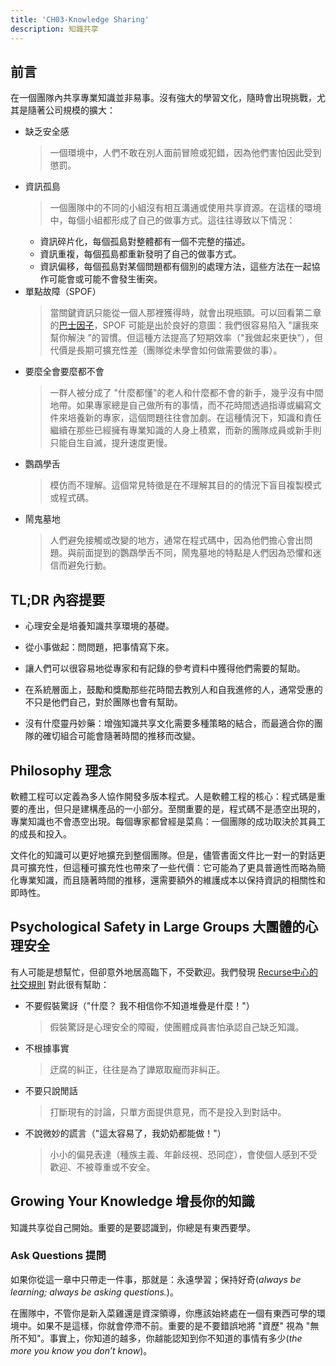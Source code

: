```yaml
---
title: 'CH03-Knowledge Sharing'
description: 知識共享
---
```


## 前言

在一個團隊內共享專業知識並非易事。沒有強大的學習文化，隨時會出現挑戰，尤其是隨著公司規模的擴大：

- 缺乏安全感
  > 一個環境中，人們不敢在別人面前冒險或犯錯，因為他們害怕因此受到懲罰。
- 資訊孤島
  > 一個團隊中的不同的小組沒有相互溝通或使用共享資源。在這樣的環境中，每個小組都形成了自己的做事方式。這往往導致以下情況：
  - 資訊碎片化，每個孤島對整體都有一個不完整的描述。
  - 資訊重複，每個孤島都重新發明了自己的做事方式。
  - 資訊偏移，每個孤島對某個問題都有個別的處理方法，這些方法在一起協作可能會或可能不會發生衝突。
- 單點故障（SPOF）
  > 當關鍵資訊只能從一個人那裡獲得時，就會出現瓶頸。可以回看第二章的[巴士因子](chapter-02#the-bus-factor-巴士因子)，SPOF 可能是出於良好的意圖：我們很容易陷入 "讓我來幫你解決 "的習慣。但這種方法提高了短期效率（"我做起來更快"），但代價是長期可擴充性差（團隊從未學會如何做需要做的事）。
- 要麼全會要麼都不會
  > 一群人被分成了 "什麼都懂"的老人和什麼都不會的新手，幾乎沒有中間地帶。如果專家總是自己做所有的事情，而不花時間透過指導或編寫文件來培養新的專家，這個問題往往會加劇。在這種情況下，知識和責任繼續在那些已經擁有專業知識的人身上積累，而新的團隊成員或新手則只能自生自滅，提升速度更慢。
- 鸚鵡學舌
  > 模仿而不理解。這個常見特徵是在不理解其目的的情況下盲目複製模式或程式碼。
- 鬧鬼墓地
  > 人們避免接觸或改變的地方，通常在程式碼中，因為他們擔心會出問題。與前面提到的鸚鵡學舌不同，鬧鬼墓地的特點是人們因為恐懼和迷信而避免行動。

## TL;DR 內容提要

- 心理安全是培養知識共享環境的基礎。

- 從小事做起：問問題，把事情寫下來。

- 讓人們可以很容易地從專家和有記錄的參考資料中獲得他們需要的幫助。

- 在系統層面上，鼓勵和獎勵那些花時間去教別人和自我進修的人，通常受惠的不只是他們自己，對於團隊也會有幫助。

- 沒有什麼靈丹妙藥：增強知識共享文化需要多種策略的結合，而最適合你的團隊的確切組合可能會隨著時間的推移而改變。

## Philosophy 理念

軟體工程可以定義為多人協作開發多版本程式。人是軟體工程的核心：程式碼是重要的產出，但只是建構產品的一小部分。至關重要的是，程式碼不是憑空出現的，專業知識也不會憑空出現。每個專家都曾經是菜鳥：一個團隊的成功取決於其員工的成長和投入。

文件化的知識可以更好地擴充到整個團隊。但是，儘管書面文件比一對一的對話更具可擴充性，但這種可擴充性也帶來了一些代價：它可能為了更具普適性而略為簡化專業知識，而且隨著時間的推移，還需要額外的維護成本以保持資訊的相關性和即時性。

## Psychological Safety in Large Groups 大團體的心理安全

有人可能是想幫忙，但卻意外地居高臨下，不受歡迎。我們發現 [Recurse中心的社交規則](https://www.recurse.com/manual#sub-sec-social-rules) 對此很有幫助：

- 不要假裝驚訝（"什麼？ 我不相信你不知道堆疊是什麼！"）
  > 假裝驚訝是心理安全的障礙，使團體成員害怕承認自己缺乏知識。
- 不根據事實
  > 迂腐的糾正，往往是為了譁眾取寵而非糾正。
- 不要只說閒話
  > 打斷現有的討論，只單方面提供意見，而不是投入到對話中。
- 不說微妙的謊言（"這太容易了，我奶奶都能做！"）
  > 小小的偏見表達（種族主義、年齡歧視、恐同症），會使個人感到不受歡迎、不被尊重或不安全。

## Growing Your Knowledge 增長你的知識

知識共享從自己開始。重要的是要認識到，你總是有東西要學。

### Ask Questions 提問

如果你從這一章中只帶走一件事，那就是：永遠學習；保持好奇(_always be learning; always be asking questions._)。

在團隊中，不管你是新入菜雞還是資深領導，你應該始終處在一個有東西可學的環境中。如果不是這樣，你就會停滯不前。重要的是不要錯誤地將 "資歷" 視為 "無所不知"。事實上，你知道的越多，你越能認知到你不知道的事情有多少(_the more you know you don’t know_)。
